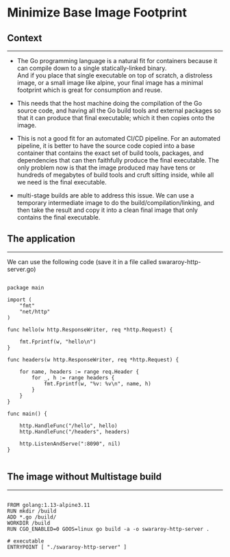 # Minimize Base Image Footprint

## Context
---

- The Go programming language is a natural fit for containers because it can compile down to a single statically-linked binary.  
And if you place that single executable on top of scratch, a distroless image, or a small image like alpine, your final image has a minimal footprint which is great for 
consumption and reuse.

- This needs that the host machine doing the compilation of the Go source code, and having all the Go build tools and external packages so that it can produce that final executable; which it then copies onto the image.

- This  is not a good fit for an automated CI/CD pipeline.  For an automated pipeline, it is better to have the source code copied into a base container that contains the exact set of build tools, packages, and dependencies that can then faithfully produce the final executable. The only problem now is that the image produced may have tens or hundreds of megabytes of build tools and cruft sitting inside, while all we need is the final executable.

- multi-stage builds are able to address this issue.  We can use a temporary intermediate image to do the build/compilation/linking, and then take the result and copy it into a clean final image that only contains the final executable.

## The application
---

We can use the following code (save it in a file called swararoy-http-server.go)

```

package main

import (
    "fmt"
    "net/http"
)

func hello(w http.ResponseWriter, req *http.Request) {

    fmt.Fprintf(w, "hello\n")
}

func headers(w http.ResponseWriter, req *http.Request) {

    for name, headers := range req.Header {
        for _, h := range headers {
            fmt.Fprintf(w, "%v: %v\n", name, h)
        }
    }
}

func main() {

    http.HandleFunc("/hello", hello)
    http.HandleFunc("/headers", headers)

    http.ListenAndServe(":8090", nil)
}


```

## The image without Multistage build 
---

```

FROM golang:1.13-alpine3.11
RUN mkdir /build
ADD *.go /build/
WORKDIR /build
RUN CGO_ENABLED=0 GOOS=linux go build -a -o swararoy-http-server .

# executable
ENTRYPOINT [ "./swararoy-http-server" ]


```
